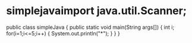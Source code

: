# simplejavaimport java.util.Scanner;
public class simpleJava
{
    public static void main(String args[])
{
    int i;
    for(i=1;i<=5;i++)
    {
        System.out.println("*");
            }
}
}
